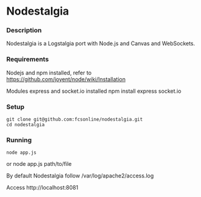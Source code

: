Nodestalgia
===

### Description
Nodestalgia is a Logstalgia port with Node.js and Canvas and WebSockets.

### Requirements
Nodejs and npm installed, refer to https://github.com/joyent/node/wiki/Installation

Modules express and socket.io installed
    npm install express socket.io

### Setup
    git clone git@github.com:fcsonline/nodestalgia.git
    cd nodestalgia

### Running
    node app.js
or
    node app.js path/to/file

By default Nodestalgia follow /var/log/apache2/access.log

Access http://localhost:8081

